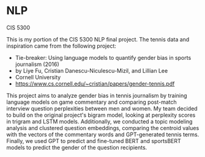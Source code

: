 # NLP
CIS 5300

This is my portion of the CIS 5300 NLP final project. The tennis data and inspiration came from the following project:
- Tie-breaker: Using language models to quantify gender bias in sports journalism (2016)
- by Liye Fu, Cristian Danescu-Niculescu-Mizil, and Lillian Lee
- Cornell University
- https://www.cs.cornell.edu/~cristian/papers/gender-tennis.pdf

This project aims to analyze gender bias in tennis journalism by training language models on game commentary and comparing post-match interview question perplexities between men and women. My team decided to build on the original project's bigram model, looking at perplexity scores in trigram and LSTM models. Additionally, we conducted a topic modeling analysis and clustered question embeddings, comparing the centroid values with the vectors of the commentary words and GPT-generated tennis terms. Finally, we used GPT to predict and fine-tuned BERT and sportsBERT models to predict the gender of the question recipients.
